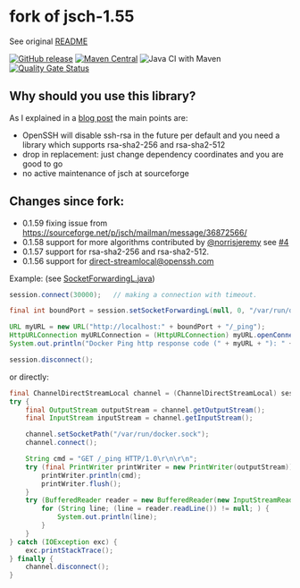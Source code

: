 # fork of jsch-1.55

See original [README](README)

[![GitHub release](https://img.shields.io/github/v/tag/mwiede/jsch.svg)](https://github.com/mwiede/jsch/releases/latest)
[![Maven Central](https://maven-badges.herokuapp.com/maven-central/com.github.mwiede/jsch/badge.svg)](https://maven-badges.herokuapp.com/maven-central/com.github.mwiede/jsch)
![Java CI with Maven](https://github.com/mwiede/jsch/workflows/Java%20CI%20with%20Maven/badge.svg)
[![Quality Gate Status](https://sonarcloud.io/api/project_badges/measure?project=mwiede_jsch&metric=alert_status)](https://sonarcloud.io/dashboard?id=mwiede_jsch)

## Why should you use this library?

As I explained in a [blog post](http://www.matez.de/index.php/2020/06/22/the-future-of-jsch-without-ssh-rsa/) the main points are:
* OpenSSH will disable ssh-rsa in the future per default and you need a library which supports rsa-sha2-256 and rsa-sha2-512
* drop in replacement: just change dependency coordinates and you are good to go
* no active maintenance of jsch at sourceforge

## Changes since fork:
* 0.1.59 fixing issue from https://sourceforge.net/p/jsch/mailman/message/36872566/
* 0.1.58 support for more algorithms contributed by [@norrisjeremy](https://github.com/norrisjeremy) see [#4](https://github.com/mwiede/jsch/pull/4)
* 0.1.57 support for rsa-sha2-256 and rsa-sha2-512.
* 0.1.56 support for direct-streamlocal@openssh.com

Example: (see [SocketForwardingL.java](examples/SocketForwardingL.java))
```java
session.connect(30000);   // making a connection with timeout.

final int boundPort = session.setSocketForwardingL(null, 0, "/var/run/docker.sock", null, 1000);

URL myURL = new URL("http://localhost:" + boundPort + "/_ping");
HttpURLConnection myURLConnection = (HttpURLConnection) myURL.openConnection();
System.out.println("Docker Ping http response code (" + myURL + "): " + myURLConnection.getResponseCode());

session.disconnect();
```

or directly:

```java
final ChannelDirectStreamLocal channel = (ChannelDirectStreamLocal) session.openChannel("direct-streamlocal@openssh.com");
try {
    final OutputStream outputStream = channel.getOutputStream();
    final InputStream inputStream = channel.getInputStream();

    channel.setSocketPath("/var/run/docker.sock");
    channel.connect();

    String cmd = "GET /_ping HTTP/1.0\r\n\r\n";
    try (final PrintWriter printWriter = new PrintWriter(outputStream)) {
        printWriter.println(cmd);
        printWriter.flush();
    }
    try (BufferedReader reader = new BufferedReader(new InputStreamReader(inputStream))) {
        for (String line; (line = reader.readLine()) != null; ) {
            System.out.println(line);
        }
    }
} catch (IOException exc) {
    exc.printStackTrace();
} finally {
    channel.disconnect();
}
```        
